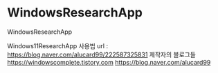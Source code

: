 # WindowsResearchApp
WindowsResearchApp


Windows11ResearchApp
사용법 url : https://blog.naver.com/alucard99/222587325831
제작자의 블로그들 https://windowscomplete.tistory.com
                 https://blog.naver.com/alucard99
